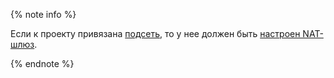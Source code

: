 {% note info %}

Если к проекту привязана [подсеть](../../vpc/concepts/network.md#subnet), то у нее должен быть [настроен NAT-шлюз](../../vpc/operations/create-nat-gateway.md).

{% endnote %}